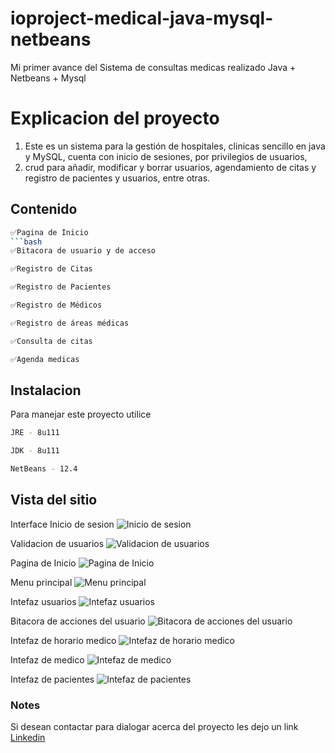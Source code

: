 # ioproject-medical-java-mysql-netbeans
Mi primer avance del Sistema de consultas medicas realizado Java + Netbeans + Mysql

# Explicacion del proyecto
1. Este es un sistema para la gestión de hospitales, clinicas sencillo en java y MySQL, cuenta con inicio de sesiones, por privilegios de usuarios, 
2. crud para añadir, modificar y borrar usuarios, agendamiento de citas y registro de pacientes y usuarios, entre otras.

## Contenido

```bash
✅Pagina de Inicio
```bash
✅Bitacora de usuario y de acceso
```
```bash
✅Registro de Citas
```
```bash
✅Registro de Pacientes
```
```bash
✅Registro de Médicos
```
```bash
✅Registro de áreas médicas
```
```bash
✅Consulta de citas
```
```bash
✅Agenda medicas
```


## Instalacion
Para  manejar este proyecto utilice
```bash
JRE - 8u111
```
```bash
JDK - 8u111
```
```bash
NetBeans - 12.4
```
## Vista del sitio

Interface Inicio de sesion
![Inicio de sesion](https://user-images.githubusercontent.com/93888388/156098660-9280449d-3b4c-442e-9d3d-bb0476fbd5e4.png)

Validacion de usuarios
![Validacion de usuarios](https://user-images.githubusercontent.com/93888388/156099431-19d9b5c6-fae7-4d8c-8bd8-de160d2a7625.png)

Pagina de Inicio
![Pagina de Inicio](https://user-images.githubusercontent.com/93888388/156099478-4570d7d8-fc05-4cad-861a-efb13ccdbd10.png)

Menu principal
![Menu principal](https://user-images.githubusercontent.com/93888388/156099569-6026ad8d-e3cc-41e6-86e2-f764db48c5eb.png)

Intefaz usuarios
![Intefaz usuarios](https://user-images.githubusercontent.com/93888388/156099613-ae5c3ffd-2a82-4a0d-bf25-72747cafeb0f.png)

Bitacora de acciones del usuario
![Bitacora de acciones del usuario](https://user-images.githubusercontent.com/93888388/156099647-f2930add-6a39-4b9b-9484-d593eee638bd.png)

Intefaz de horario medico
![Intefaz de horario medico](https://user-images.githubusercontent.com/93888388/156099695-33eeb8e9-9958-4e13-8f50-e69d43f1e972.png)

Intefaz de medico
![Intefaz de medico](https://user-images.githubusercontent.com/93888388/156099734-539a1545-aae6-4823-b7e0-04b45328b78e.png)

Intefaz de pacientes
![Intefaz de pacientes](https://user-images.githubusercontent.com/93888388/156099767-c850a0f3-b835-4768-9247-eb6181a9a33f.png)


### Notes
Si desean contactar para dialogar acerca del proyecto les dejo un link [Linkedin](www.linkedin.com/in/fraiberth-bracho)

